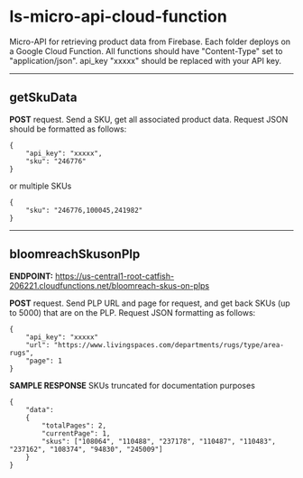 # ls-micro-api-cloud-function
Micro-API for retrieving product data from Firebase. Each folder deploys on a Google Cloud Function. All functions should have "Content-Type" set to "application/json". api_key "xxxxx" should be replaced with your API key.

---

## getSkuData

**POST** request. Send a SKU, get all associated product data. Request JSON should be formatted as follows:
```
{
    "api_key": "xxxxx",
    "sku": "246776"
}
```
or multiple SKUs
```
{
    "sku": "246776,100045,241982"
}
```

---

## bloomreachSkusonPlp

**ENDPOINT:** https://us-central1-root-catfish-206221.cloudfunctions.net/bloomreach-skus-on-plps 

**POST** request. Send PLP URL and page for request, and get back SKUs (up to 5000) that are on the PLP. Request JSON formatting as follows:
```
{
    "api_key": "xxxxx"
    "url": "https://www.livingspaces.com/departments/rugs/type/area-rugs",
    "page": 1
}
```
**SAMPLE RESPONSE** SKUs truncated for documentation purposes
```
{
    "data": 
    {
        "totalPages": 2, 
        "currentPage": 1, 
        "skus": ["108064", "110488", "237178", "110487", "110483", "237162", "108374", "94830", "245009"]
    }
}
```